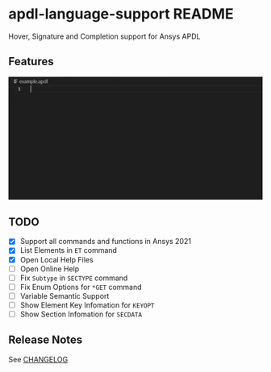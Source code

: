 # apdl-language-support README

Hover, Signature and Completion support for Ansys APDL

## Features

![feature](images/feature.webp)

## TODO

- [x] Support all commands and functions in Ansys 2021
- [x] List Elements in `ET` command
- [x] Open Local Help Files
- [ ] Open Online Help
- [ ] Fix `Subtype` in `SECTYPE` command
- [ ] Fix Enum Options for `*GET` command
- [ ] Variable Semantic Support
- [ ] Show Element Key Infomation for `KEYOPT`
- [ ] Show Section Infomation for `SECDATA`

## Release Notes

See [CHANGELOG](CHANGELOG.md)
